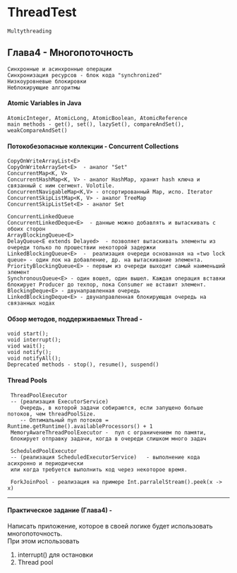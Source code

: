 # ThreadTest
    Multythreading 

## Глава4 - Многопоточность
    Синхронные и асинхронные операции  
    Синхронизация ресурсов - блок кода "synchronized"  
    Низкоуровневые блокировки  
    Неблокирующие алгоритмы  
  
####  Atomic Variables in Java  
    AtomicInteger, AtomicLong, AtomicBoolean, AtomicReference  
    main methods - get(), set(), lazySet(), compareAndSet(), weakCompareAndSet()  
    
####  Потокобезопасные коллекции - Concurrent Collections  
    CopyOnWriteArrayList<E>  
    CopyOnWriteArraySet<E>  - аналог "Set"  
    ConcurrentMap<K, V>  
    ConcurrentHashMap<K, V> - аналог HashMap, хранит hash ключа и связанный с ним сегмент. Volotile.
    ConcurrentNavigableMap<K,V> - отсортированный Map, испо. Iterator  
    ConcurrentSkipListMap<K, V> - аналог TreeMap
    ConcurrentSkipListSet<E> - аналог Set  
    
    ConcurrentLinkedQueue    
    ConcurrentLinkedDeque<E>  - данные можно добавлять и вытаскивать с обоих сторон
    ArrayBlockingQueue<E>  
    DelayQueue<E extends Delayed>  - позволяет вытаскивать элементы из очереди только по прошествии некоторой задержки  
    LinkedBlockingQueue<E>  -  реализация очереди основанная на «two lock queue» - один лок на добавление, др. на вытаскивание элемента.  
    PriorityBlockingQueue<E> - первым из очереди выходит самый наименьший элемент
    SynchronousQueue<E> - один вошел, один вышел. Каждая операция вставки блокирует Producer до техпор, пока Consumer не вставит элемент.  
    BlockingDeque<E> - двунаправленная очередь  
    LinkedBlockingDeque<E> - двунаправленная блокирующая очередь на связанных нодах  
    
       
####  Обзор методов, поддерживаемых Thread -
    void start();
    void interrupt();
    viod wait();
    void notify();
    void notifyAll();      
    Deprecated methods - stop(), resume(), suspend()  
  

####   Thread Pools  
     
     ThreadPoolExecutor 
     -- (реализация ExecutorService)  
        Очередь, в которой задачи собираются, если запущено больше потоков, чем threadPoolSize.  
        -- Оптимальный пул потоков = Runtime.getRuntime().availableProcessors() + 1  
     MemoryAwareThreadPoolExecutor -  пул с ограничением по памяти,  
     блокирует отправку задачи, когда в очереди слишком много задач  
     
     ScheduledPoolExecutor 
     -- (реализация ScheduledExecutorService)   - выполнение кода асихронно и периодически  
     или когда требуется выполнить код через некоторое время.  
     
     ForkJoinPool - реализация на примере Int.parralelStream().peek(x -> x)
     
     
  ----------------------------------------------------------------------------------------------------  
  
####  Практическое задание (Глава4) -    
  Написать  приложение, которое в своей логике будет использовать многопоточность.  
  При этом использовать  
  1) interrupt() для остановки  
  2) Thread pool
  
  
  
  
  
